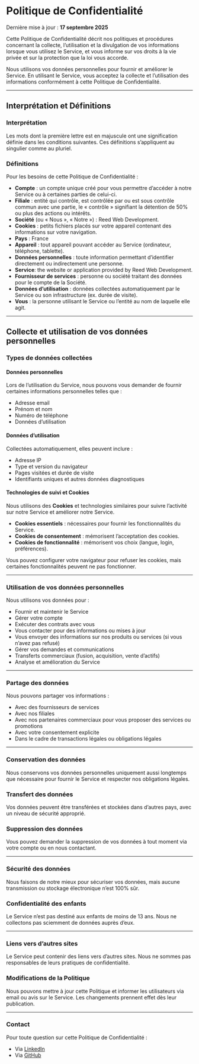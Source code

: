 # Politique de Confidentialité

Dernière mise à jour : **17 septembre 2025**

Cette Politique de Confidentialité décrit nos politiques et procédures concernant la collecte, l’utilisation et la divulgation de vos informations lorsque vous utilisez le Service, et vous informe sur vos droits à la vie privée et sur la protection que la loi vous accorde.

Nous utilisons vos données personnelles pour fournir et améliorer le Service. En utilisant le Service, vous acceptez la collecte et l’utilisation des informations conformément à cette Politique de Confidentialité.

---

## Interprétation et Définitions

### Interprétation

Les mots dont la première lettre est en majuscule ont une signification définie dans les conditions suivantes. Ces définitions s’appliquent au singulier comme au pluriel.

### Définitions

Pour les besoins de cette Politique de Confidentialité :

* **Compte** : un compte unique créé pour vous permettre d’accéder à notre Service ou à certaines parties de celui-ci.  
* **Filiale** : entité qui contrôle, est contrôlée par ou est sous contrôle commun avec une partie, le « contrôle » signifiant la détention de 50% ou plus des actions ou intérêts.  
* **Société** (ou « Nous », « Notre ») : Reed Web Development.  
* **Cookies** : petits fichiers placés sur votre appareil contenant des informations sur votre navigation.  
* **Pays** : France  
* **Appareil** : tout appareil pouvant accéder au Service (ordinateur, téléphone, tablette).  
* **Données personnelles** : toute information permettant d’identifier directement ou indirectement une personne.  
* **Service**: the website or application provided by Reed Web Development.  
* **Fournisseur de services** : personne ou société traitant des données pour le compte de la Société.  
* **Données d’utilisation** : données collectées automatiquement par le Service ou son infrastructure (ex. durée de visite).  
* **Vous** : la personne utilisant le Service ou l’entité au nom de laquelle elle agit.  

---

## Collecte et utilisation de vos données personnelles

### Types de données collectées

#### Données personnelles

Lors de l’utilisation du Service, nous pouvons vous demander de fournir certaines informations personnelles telles que :

* Adresse email  
* Prénom et nom  
* Numéro de téléphone  
* Données d’utilisation  

#### Données d’utilisation

Collectées automatiquement, elles peuvent inclure :  

* Adresse IP  
* Type et version du navigateur  
* Pages visitées et durée de visite  
* Identifiants uniques et autres données diagnostiques  

#### Technologies de suivi et Cookies

Nous utilisons des **Cookies** et technologies similaires pour suivre l’activité sur notre Service et améliorer notre Service.  

* **Cookies essentiels** : nécessaires pour fournir les fonctionnalités du Service.  
* **Cookies de consentement** : mémorisent l’acceptation des cookies.  
* **Cookies de fonctionnalité** : mémorisent vos choix (langue, login, préférences).  

Vous pouvez configurer votre navigateur pour refuser les cookies, mais certaines fonctionnalités peuvent ne pas fonctionner.

---

### Utilisation de vos données personnelles

Nous utilisons vos données pour :

* Fournir et maintenir le Service  
* Gérer votre compte  
* Exécuter des contrats avec vous  
* Vous contacter pour des informations ou mises à jour  
* Vous envoyer des informations sur nos produits ou services (si vous n’avez pas refusé)  
* Gérer vos demandes et communications  
* Transferts commerciaux (fusion, acquisition, vente d’actifs)  
* Analyse et amélioration du Service  

---

### Partage des données

Nous pouvons partager vos informations :

* Avec des fournisseurs de services  
* Avec nos filiales  
* Avec nos partenaires commerciaux pour vous proposer des services ou promotions  
* Avec votre consentement explicite  
* Dans le cadre de transactions légales ou obligations légales  

---

### Conservation des données

Nous conservons vos données personnelles uniquement aussi longtemps que nécessaire pour fournir le Service et respecter nos obligations légales.

### Transfert des données

Vos données peuvent être transférées et stockées dans d’autres pays, avec un niveau de sécurité approprié.  

### Suppression des données

Vous pouvez demander la suppression de vos données à tout moment via votre compte ou en nous contactant.

---

### Sécurité des données

Nous faisons de notre mieux pour sécuriser vos données, mais aucune transmission ou stockage électronique n’est 100% sûr.

### Confidentialité des enfants

Le Service n’est pas destiné aux enfants de moins de 13 ans. Nous ne collectons pas sciemment de données auprès d’eux.

---

### Liens vers d’autres sites

Le Service peut contenir des liens vers d’autres sites. Nous ne sommes pas responsables de leurs pratiques de confidentialité.

### Modifications de la Politique

Nous pouvons mettre à jour cette Politique et informer les utilisateurs via email ou avis sur le Service. Les changements prennent effet dès leur publication.

---

### Contact

Pour toute question sur cette Politique de Confidentialité :  

* Via [LinkedIn](https://www.linkedin.com/in/yann-roseau/)  
* Via [GitHub](https://github.com/yroseau)
